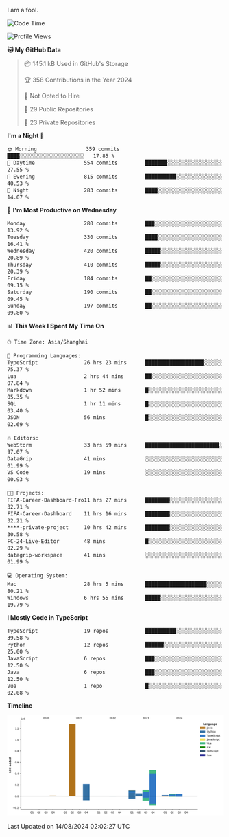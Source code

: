 I am a fool.

<!--START_SECTION:waka-->
![Code Time](http://img.shields.io/badge/Code%20Time-1%2C653%20hrs%2045%20mins-blue)

![Profile Views](http://img.shields.io/badge/Profile%20Views-5-blue)

**🐱 My GitHub Data** 

> 📦 145.1 kB Used in GitHub's Storage 
 > 
> 🏆 358 Contributions in the Year 2024
 > 
> 🚫 Not Opted to Hire
 > 
> 📜 29 Public Repositories 
 > 
> 🔑 23 Private Repositories 
 > 
**I'm a Night 🦉** 

```text
🌞 Morning                359 commits         ████░░░░░░░░░░░░░░░░░░░░░   17.85 % 
🌆 Daytime                554 commits         ███████░░░░░░░░░░░░░░░░░░   27.55 % 
🌃 Evening                815 commits         ██████████░░░░░░░░░░░░░░░   40.53 % 
🌙 Night                  283 commits         ████░░░░░░░░░░░░░░░░░░░░░   14.07 % 
```
📅 **I'm Most Productive on Wednesday** 

```text
Monday                   280 commits         ███░░░░░░░░░░░░░░░░░░░░░░   13.92 % 
Tuesday                  330 commits         ████░░░░░░░░░░░░░░░░░░░░░   16.41 % 
Wednesday                420 commits         █████░░░░░░░░░░░░░░░░░░░░   20.89 % 
Thursday                 410 commits         █████░░░░░░░░░░░░░░░░░░░░   20.39 % 
Friday                   184 commits         ██░░░░░░░░░░░░░░░░░░░░░░░   09.15 % 
Saturday                 190 commits         ██░░░░░░░░░░░░░░░░░░░░░░░   09.45 % 
Sunday                   197 commits         ██░░░░░░░░░░░░░░░░░░░░░░░   09.80 % 
```


📊 **This Week I Spent My Time On** 

```text
🕑︎ Time Zone: Asia/Shanghai

💬 Programming Languages: 
TypeScript               26 hrs 23 mins      ███████████████████░░░░░░   75.37 % 
Lua                      2 hrs 44 mins       ██░░░░░░░░░░░░░░░░░░░░░░░   07.84 % 
Markdown                 1 hr 52 mins        █░░░░░░░░░░░░░░░░░░░░░░░░   05.35 % 
SQL                      1 hr 11 mins        █░░░░░░░░░░░░░░░░░░░░░░░░   03.40 % 
JSON                     56 mins             █░░░░░░░░░░░░░░░░░░░░░░░░   02.69 % 

🔥 Editors: 
WebStorm                 33 hrs 59 mins      ████████████████████████░   97.07 % 
DataGrip                 41 mins             ░░░░░░░░░░░░░░░░░░░░░░░░░   01.99 % 
VS Code                  19 mins             ░░░░░░░░░░░░░░░░░░░░░░░░░   00.93 % 

🐱‍💻 Projects: 
FIFA-Career-Dashboard-Fro11 hrs 27 mins      ████████░░░░░░░░░░░░░░░░░   32.71 % 
FIFA-Career-Dashboard    11 hrs 16 mins      ████████░░░░░░░░░░░░░░░░░   32.21 % 
****-private-project     10 hrs 42 mins      ████████░░░░░░░░░░░░░░░░░   30.58 % 
FC-24-Live-Editor        48 mins             █░░░░░░░░░░░░░░░░░░░░░░░░   02.29 % 
datagrip-workspace       41 mins             ░░░░░░░░░░░░░░░░░░░░░░░░░   01.99 % 

💻 Operating System: 
Mac                      28 hrs 5 mins       ████████████████████░░░░░   80.21 % 
Windows                  6 hrs 55 mins       █████░░░░░░░░░░░░░░░░░░░░   19.79 % 
```

**I Mostly Code in TypeScript** 

```text
TypeScript               19 repos            ██████████░░░░░░░░░░░░░░░   39.58 % 
Python                   12 repos            ██████░░░░░░░░░░░░░░░░░░░   25.00 % 
JavaScript               6 repos             ███░░░░░░░░░░░░░░░░░░░░░░   12.50 % 
Java                     6 repos             ███░░░░░░░░░░░░░░░░░░░░░░   12.50 % 
Vue                      1 repo              █░░░░░░░░░░░░░░░░░░░░░░░░   02.08 % 
```



**Timeline**

![Lines of Code chart](https://raw.githubusercontent.com/VeejaLiu/VeejaLiu/master/assets/bar_graph.png)


 Last Updated on 14/08/2024 02:02:27 UTC
<!--END_SECTION:waka-->

